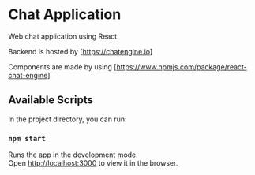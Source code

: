 # Chat Application

Web chat application using React.

Backend is hosted by [https://chatengine.io​]

Components are made by using [https://www.npmjs.com/package/react-chat-engine]

## Available Scripts

In the project directory, you can run:

### `npm start`

Runs the app in the development mode.\
Open [http://localhost:3000](http://localhost:3000) to view it in the browser.
